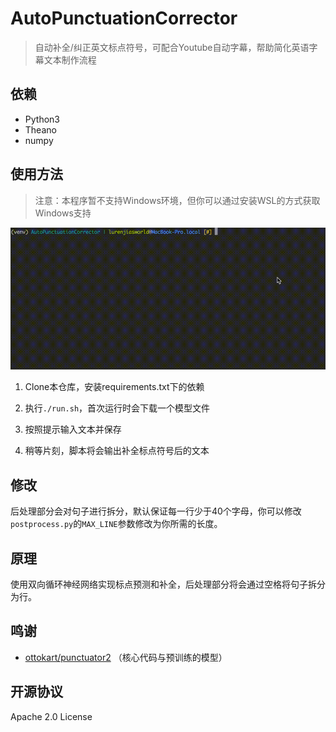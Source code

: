 # AutoPunctuationCorrector
> 自动补全/纠正英文标点符号，可配合Youtube自动字幕，帮助简化英语字幕文本制作流程

## 依赖

- Python3
- Theano
- numpy

## 使用方法
> 注意：本程序暂不支持Windows环境，但你可以通过安装WSL的方式获取Windows支持

![Image](img/usage.gif)

1. Clone本仓库，安装requirements.txt下的依赖

2. 执行`./run.sh`，首次运行时会下载一个模型文件

3. 按照提示输入文本并保存

4. 稍等片刻，脚本将会输出补全标点符号后的文本

## 修改

后处理部分会对句子进行拆分，默认保证每一行少于40个字母，你可以修改`postprocess.py`的`MAX_LINE`参数修改为你所需的长度。

## 原理

使用双向循环神经网络实现标点预测和补全，后处理部分将会通过空格将句子拆分为行。

## 鸣谢

- [ottokart/punctuator2](https://github.com/ottokart/punctuator2) （核心代码与预训练的模型）

## 开源协议

Apache 2.0 License